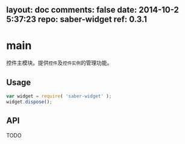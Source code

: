 layout: doc
comments: false
date: 2014-10-2 5:37:23
repo: saber-widget
ref: 0.3.1
---

# main

控件主模块。提供`控件`及`控件实例`的管理功能。


## Usage

``` javascript
var widget = require( 'saber-widget' );
widget.dispose();
```

## API

TODO

